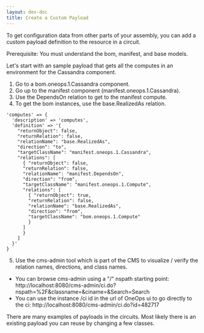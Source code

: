 ```yaml
---
layout: dev-doc
title: Create a Custom Payload
---
```


To get configuration data from other parts of your assembly, you can add a custom payload definition to the resource in a circuit.

Prerequisite: You must understand the bom, manifest, and base models.

Let's start with an sample payload that gets all the computes in an environment for the Cassandra component.

1. Go to a bom.oneops.1.Cassandra component.
2. Go up to the manifest component (manifest.oneops.1.Cassandra).
3. Use the DependsOn relation to get to the manifest compute.
4. To get the bom instances, use the base.RealizedAs relation.   

```
'computes' => {
  'description' => 'computes',
  'definition' => '{
    "returnObject": false,
    "returnRelation": false,
    "relationName": "base.RealizedAs",
    "direction": "to",
    "targetClassName": "manifest.oneops.1.Cassandra",
    "relations": [
      { "returnObject": false,
      "returnRelation": false,
      "relationName": "manifest.DependsOn",
      "direction": "from",
      "targetClassName": "manifest.oneops.1.Compute",
      "relations": [
        { "returnObject": true,
        "returnRelation": false,
        "relationName": "base.RealizedAs",
        "direction": "from",
        "targetClassName": "bom.oneops.1.Compute"
        }
      ]
      }
    ]
  }'  
}  
```

5. Use the cms-admin tool which is part of the CMS to visualize / verify the relation names, directions, and class names.

* You can browse cms-admin using a "/" nspath starting point:
http://localhost:8080/cms-admin/ci.do?nspath=%2F&classname=&ciname=&Search=Search
* You can use the instance /ci id in the url of OneOps ui to go directly to the ci:
http://localhost:8080/cms-admin/ci.do?id=482717

There are many examples of payloads in the circuits.  Most likely there is an existing payload you can reuse by changing a few classes.
